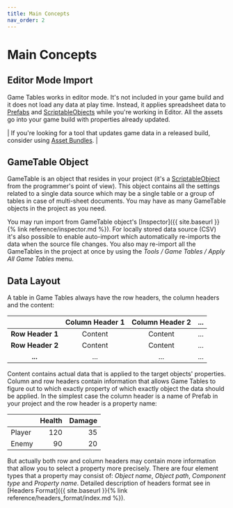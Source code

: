 ```yaml
---
title: Main Concepts
nav_order: 2
---
```

# Main Concepts

## Editor Mode Import

Game Tables works in editor mode. It's not included in your game build and it does not load any data at play time. Instead, it applies spreadsheet data to [Prefabs](https://docs.unity3d.com/Manual/Prefabs.html) and [ScriptableObjects](https://docs.unity3d.com/Manual/class-ScriptableObject.html) while you're working in Editor. All the assets go into your game build with properties already updated.

| If you're looking for a tool that updates game data in a released build, consider using [Asset Bundles](https://docs.unity3d.com/Documentation/Manual/AssetBundlesIntro.html). |

## GameTable Object

GameTable is an object that resides in your project (it's a [ScriptableObject](https://docs.unity3d.com/Manual/class-ScriptableObject.html) from the programmer's point of view). This object contains all the settings related to a single data source which may be a single table or a group of tables in case of multi-sheet documents. You may have as many GameTable objects in the project as you need.

You may run import from GameTable object's [Inspector]({{ site.baseurl }}{% link reference/inspector.md %}). For locally stored data source (CSV) it's also possible to enable auto-import which automatically re-imports the data when the source file changes. You also may re-import all the GameTables in the project at once by using the *Tools / Game Tables / Apply All Game Tables* menu.

## Data Layout

A table in Game Tables always have the row headers, the column headers and the content:

|                  | Column Header 1 | Column Header 2 | ... |
|:----------------:|:---------------:|:---------------:|:---:|
| **Row Header 1** | Content         | Content         | ... |
| **Row Header 2** | Content         | Content         | ... |
| **...**          | ...             | ...             | ... |

Content contains actual data that is applied to the target objects' properties. Column and row headers contain information that allows Game Tables to figure out to which exactly property of which exactly object the data should be applied. In the simplest case the column header is a name of Prefab in your project and the row header is a property name:

|          | Health | Damage |
|:---------|-------:|-------:|
| Player   | 120    | 35     |
| Enemy    | 90     | 20     |

But actually both row and column headers may contain more information that allow you to select a property more precisely. There are four element types that a property may consist of: *Object name*, *Object path*, *Component type* and *Property name*. Detailed description of headers format see in [Headers Format]({{ site.baseurl }}{% link reference/headers_format/index.md %}).
